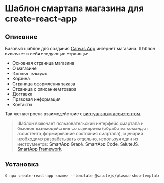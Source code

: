 # Шаблон смартапа магазина для create-react-app

## Описание

Базовый шаблон для создания [Canvas App](https://bit.ly/3Mx0UQq) интернет магазина. Шаблон включает в себя следующие страницы:

-   Основная страница магазина
-   О магазине
-   Каталог товаров
-   Корзина
-   Страница оформления заказа
-   Страница с описанием товара
-   Доставка
-   Правовая информация
-   Контакты

Так же настроено взаимодействие с [виртуальным ассистентом](https://bit.ly/38iIzaM).

> Шаблон включает пользовательский интерфейс смартапа и базовое взаимодействие со сценарием (обработка команд от ассистента, формирование состояния смартапа), сценарий необходимо разрабатывать отдельно, используя один из инструментов: [SmartApp Graph](https://bit.ly/3rOiWFE), [SmartApp Code](https://bit.ly/3Kdpt38), [SaluteJS](https://bit.ly/3kbvoLn), [SmartApp Framework](https://bit.ly/3vHkMJD).

## Установка

```bash
$ npx create-react-app <name> --template @salutejs/plasma-shop-template
```

